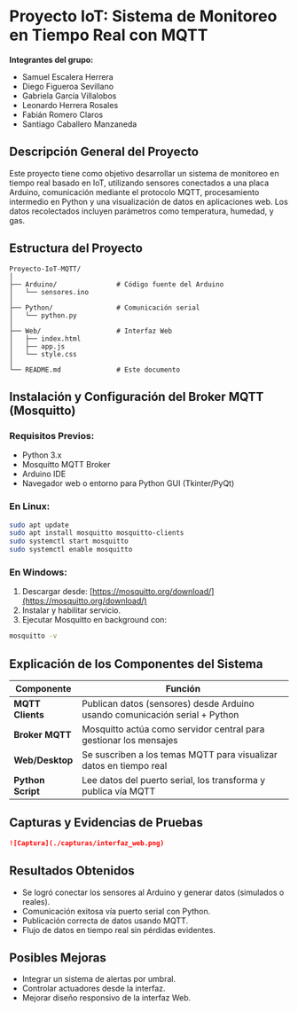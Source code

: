 # Proyecto IoT: Sistema de Monitoreo en Tiempo Real con MQTT

**Integrantes del grupo:**

* Samuel Escalera Herrera
* Diego Figueroa Sevillano
* Gabriela García Villalobos
* Leonardo Herrera Rosales
* Fabián Romero Claros
* Santiago Caballero Manzaneda

## Descripción General del Proyecto

Este proyecto tiene como objetivo desarrollar un sistema de monitoreo en tiempo real basado en IoT, utilizando sensores conectados a una placa Arduino, comunicación mediante el protocolo MQTT, procesamiento intermedio en Python y una visualización de datos en aplicaciones web. Los datos recolectados incluyen parámetros como temperatura, humedad, y gas.

## Estructura del Proyecto

```
Proyecto-IoT-MQTT/
│
├── Arduino/               # Código fuente del Arduino
│   └── sensores.ino
│
├── Python/                # Comunicación serial
│   └── python.py
│
├── Web/                   # Interfaz Web
│   ├── index.html
│   ├── app.js
│   └── style.css
│
└── README.md              # Este documento
```

## Instalación y Configuración del Broker MQTT (Mosquitto)

### Requisitos Previos:

* Python 3.x
* Mosquitto MQTT Broker
* Arduino IDE
* Navegador web o entorno para Python GUI (Tkinter/PyQt)

### En Linux:

```bash
sudo apt update
sudo apt install mosquitto mosquitto-clients
sudo systemctl start mosquitto
sudo systemctl enable mosquitto
```

### En Windows:

1. Descargar desde: [https://mosquitto.org/download/](https://mosquitto.org/download/)
2. Instalar y habilitar servicio.
3. Ejecutar Mosquitto en background con:

```bash
mosquitto -v
```

## Explicación de los Componentes del Sistema

| Componente        | Función                                                                     |
| ----------------- | --------------------------------------------------------------------------- |
| **MQTT Clients**  | Publican datos (sensores) desde Arduino usando comunicación serial + Python |
| **Broker MQTT**   | Mosquitto actúa como servidor central para gestionar los mensajes           |
| **Web/Desktop**   | Se suscriben a los temas MQTT para visualizar datos en tiempo real          |
| **Python Script** | Lee datos del puerto serial, los transforma y publica vía MQTT              |

## Capturas y Evidencias de Pruebas

```markdown
![Captura](./capturas/interfaz_web.png)
```


## Resultados Obtenidos

* Se logró conectar los sensores al Arduino y generar datos (simulados o reales).
* Comunicación exitosa vía puerto serial con Python.
* Publicación correcta de datos usando MQTT.
* Flujo de datos en tiempo real sin pérdidas evidentes.

## Posibles Mejoras

* Integrar un sistema de alertas por umbral.
* Controlar actuadores desde la interfaz.
* Mejorar diseño responsivo de la interfaz Web.
